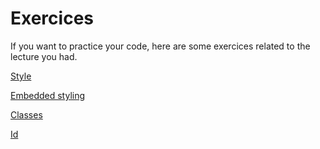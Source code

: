 # Exercices
If you want to practice your code, here are some exercices related to the lecture you had.

[Style](https://www.w3schools.com/html/exercise.asp?filename=exercise_styles2)

[Embedded styling](https://www.w3schools.com/html/exercise.asp?filename=exercise_css2)

[Classes](https://www.w3schools.com/html/exercise.asp?filename=exercise_classes2)

[Id](https://www.w3schools.com/html/exercise.asp?filename=exercise_css5)
